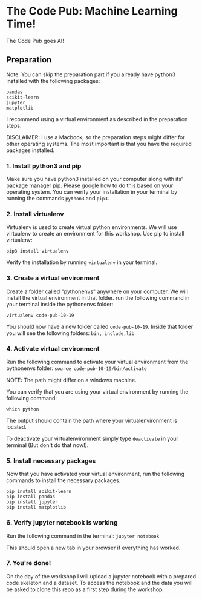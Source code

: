 # The Code Pub: Machine Learning Time!
The Code Pub goes AI! 

## Preparation
Note: You can skip the preparation part if you already have python3 installed with the following packages: 
``` 
pandas
scikit-learn
jupyter
matplotlib
```
I recommend using a virtual environment as described in the preparation steps. 

DISCLAIMER: I use a Macbook, so the preparation steps might differ for other operating systems. The most important is that you have the required packages installed. 

### 1. Install python3 and pip
Make sure you have python3 installed on your computer along with its' package manager pip. Please google how to do this based on your operating system. 
You can verify your installation in your terminal by running the commands `python3` and `pip3`. 

### 2. Install virtualenv 
Virtualenv is used to create virtual python environments. We will use virtualenv to create an environment for this workshop. 
Use pip to install virtualenv: 

``` pip3 install virtualenv ```

Verify the installation by running `virtualenv` in your terminal. 

### 3. Create a virtual environment
Create a folder called "pythonenvs" anywhere on your computer. We will install the virtual environment in that folder. 
run the following command in your terminal inside the pythonenvs folder: 

```virtualenv code-pub-10-19 ```

You should now have a new folder called `code-pub-10-19`. Inside that folder you will see the following folders: ` bin,	include,lib `

### 4. Activate virtual environment
Run the following command to activate your virtual environment from the pythonenvs folder: 
``` source code-pub-10-19/bin/activate ``` 

NOTE: The path might differ on a windows machine. 

You can verify that you are using your virtual environment by running the following command: 

```which python```

The output should contain the path where your virtualenvironment is located. 

To deactivate your virtualenvironment simply type `deactivate` in your terminal (But don't do that now!).

### 5. Install necessary packages 
Now that you have activated your virtual environment, run the following commands to install the necessary packages. 
``` 
pip install scikit-learn
pip install pandas 
pip install jupyter
pip install matplotlib
``` 

### 6. Verify jupyter notebook is working
Run the following command in the terminal: 
``` jupyter notebook ``` 

This should open a new tab in your browser if everything has worked. 


### 7. You're done! 
On the day of the workshop I will upload a jupyter notebook with a prepared code skeleton and a dataset. To access the notebook and the data you will be asked to clone this repo as a first step during the workshop. 
